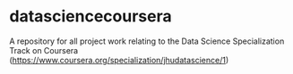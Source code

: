 # datasciencecoursera
A repository for all project work relating to the Data Science Specialization Track on Coursera (https://www.coursera.org/specialization/jhudatascience/1)
